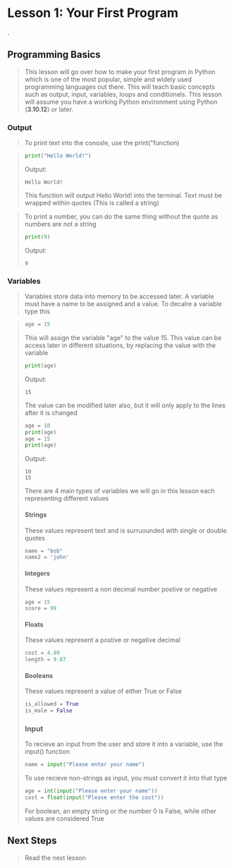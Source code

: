 # Lesson 1: Your First Program
.
## Programming Basics

> This lesson will go over how to make your first program in Python which is one of the most popular, simple and widely used programming languages out there. This will teach basic concepts such as output, input, variables, loops and conditionels. This lesson will assume you have a working Python environment using Python (**3.10.12**) or later.

### Output

> To print text into the conosle, use the print("function)

> ```python
> print("Hello World!")
> ```
>
> Output:
>
> ```
> Hello World!
> ```
>
> This function will output Hello World! into the terminal. Text must be wrapped within quotes (This is called a string)

> To print a number, you can do the same thing without the quote as numbers are not a string
>
> ```python
> print(9)
> ```
>
> Output:
>
> ```
> 9
> ```

### Variables

> Variables store data into memory to be accessed later. A variable must have a name to be assigned and a value. To decalre a variable type this

> ```python
> age = 15
> ```
>
> This will assign the variable "age" to the value 15. This value can be access later in different situations, by replacing the value with the variable
>
> ```python
> print(age)
> ```
>
> Output:
>
> ```
> 15
> ```
>
> The value can be modified later also, but it will only apply to the lines after it is changed
>
> ```python
> age = 10
> print(age)
> age = 15
> print(age)
> ```
>
> Output:
>
> ```
> 10
> 15
> ```
>
> There are 4 main types of variables we will go in this lesson each representing different values
>
> #### Strings
>
> These values represent text and is surruounded with single or double quotes
>
> ```python
> name = "bob"
> name2 = 'john'
> ```
>
> #### Integers
>
> These values represent a non decimal number postive or negative
>
> ```python
> age = 15
> score = 99
> ```
>
> #### Floats
>
> These values represent a postive or negative decimal
>
> ```python
> cost = 4.99
> length = 9.87
> ```
>
> #### Booleans
>
> These values represent a value of either True or False
>
> ```python
> is_allowed = True
> is_male = False
> ```
>
> ### Input
>
> To recieve an input from the user and store it into a variable, use the input() function
>
> ```python
> name = input("Please enter your name")
> ```
>
> To use recieve non-strings as input, you must convert it into that type
>
> ```python
> age = int(input("Please enter your name"))
> cost = float(input("Please enter the cost"))
> ```
>
> For boolean, an empty string or the number 0 is False, while other values are considered True

## Next Steps

> Read the next lesson
